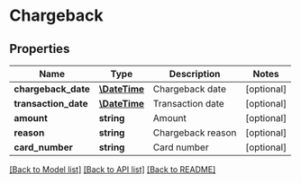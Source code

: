 # Chargeback

## Properties
Name | Type | Description | Notes
------------ | ------------- | ------------- | -------------
**chargeback_date** | [**\DateTime**](\DateTime.md) | Chargeback date | [optional] 
**transaction_date** | [**\DateTime**](\DateTime.md) | Transaction date | [optional] 
**amount** | **string** | Amount | [optional] 
**reason** | **string** | Chargeback reason | [optional] 
**card_number** | **string** | Card number | [optional] 

[[Back to Model list]](../../README.md#documentation-for-models) [[Back to API list]](../../README.md#documentation-for-api-endpoints) [[Back to README]](../../README.md)

